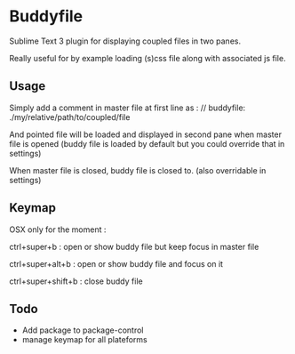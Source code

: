 # Buddyfile

Sublime Text 3 plugin for displaying coupled files in two panes.

Really useful for by example loading (s)css file along with associated js file.

## Usage

Simply add a comment in master file at first line as :
// buddyfile: ./my/relative/path/to/coupled/file

And pointed file will be loaded and displayed in second pane  when master file is opened 
(buddy file is loaded by default but you could override that in settings)

When master file is closed, buddy file is closed to. (also overridable in settings)


## Keymap

OSX only for the moment :

ctrl+super+b :  	open or show buddy file but keep focus in master file

ctrl+super+alt+b :	open or show buddy file and focus on it

ctrl+super+shift+b : 	close buddy file 


## Todo

- Add package to package-control
- manage keymap for all plateforms

